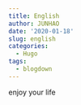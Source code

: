 ```yaml
---
title: English
author: JUNHAO
date: '2020-01-18'
slug: english
categories:
  - Hugo
tags:
  - blogdown
---
```

  enjoy your life